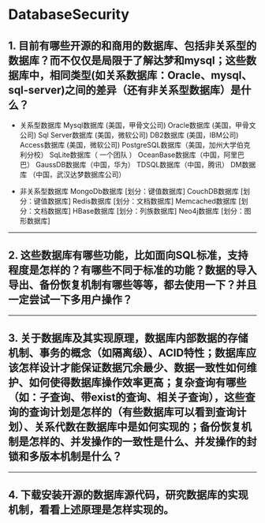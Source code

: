 # DatabaseSecurity

## 1. 目前有哪些开源的和商用的数据库、包括非关系型的数据库？而不仅仅是局限于了解达梦和mysql；这些数据库中，相同类型(如关系数据库：Oracle、mysql、sql-server)之间的差异（还有非关系型数据库）是什么？
> 
* 关系型数据库
Mysql数据库 (美国，甲骨文公司)
Oracle数据库 (美国，甲骨文公司)
Sql Server数据库 (美国，微软公司)
DB2数据库 (美国，IBM公司)
Access数据库 (美国，微软公司)
PostgreSQL数据库（美国，加州大学伯克利分校）
SqLite数据库（ 一个团队 ）
OceanBase数据库（中国，阿里巴巴）
GaussDB数据库（中国，华为）
TDSQL数据库（中国，腾讯）
DM数据库 （中国，武汉达梦数据库公司）

* 非关系型数据库
MongoDb数据库 [划分：键值数据库]
CouchDB数据库 [划分：键值数据库]
Redis数据库 [划分：文档数据库]
Memcached数据库 [划分：文档数据库]
HBase数据库 [划分：列族数据库]
Neo4j数据库 [划分：图形数据库]

***
## 2. 这些数据库有哪些功能，比如面向SQL标准，支持程度是怎样的？有哪些不同于标准的功能？数据的导入导出、备份恢复机制有哪些等等，都去使用一下？并且一定尝试一下多用户操作？
***
## 3. 关于数据库及其实现原理，数据库内部数据的存储机制、事务的概念（如隔离级）、ACID特性；数据库应该怎样设计才能保证数据冗余最少、数据一致性如何维护、如何使得数据库操作效率更高；复杂查询有哪些（如：子查询、带exist的查询、相关子查询），这些查询的查询计划是怎样的（有些数据库可以看到查询计划）、关系代数在数据库中是如何实现的；备份恢复机制是怎样的、并发操作的一致性是什么、并发操作的封锁和多版本机制是什么？
***
## 4. 下载安装开源的数据库源代码，研究数据库的实现机制，看看上述原理是怎样实现的。
